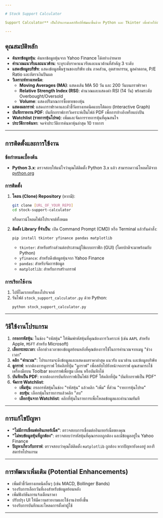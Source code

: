 ```yaml
---

# Stock Support Calculator

Support Calculator** เป็นโปรแกรมเดสก์ท็อปที่พัฒนาขึ้นด้วย Python และ Tkinter เพื่อช่วยให้นักลงทุนและนักเทรดวิเคราะห์ข้อมูลหุ้นได้อย่างรวดเร็ว โปรแกรมนี้จะดึงข้อมูลหุ้นจาก Yahoo Finance และคำนวณหาระดับราคาที่สำคัญ เช่น **แนวรับ แนวต้าน ค่าเฉลี่ยเคลื่อนที่ (Moving Averages - MA) ดัชนี RSI และปริมาณการซื้อขาย (Volume)** นอกจากนี้ยังสามารถแสดงผลข้อมูลในรูปแบบกราฟ และให้คุณบันทึกรายงานกราฟเป็นไฟล์ PDF ได้

---
```


## คุณสมบัติหลัก

* **ค้นหาข้อมูลหุ้น**: ค้นหาข้อมูลหุ้นจาก Yahoo Finance ได้อย่างง่ายดาย
* **คำนวณแนวรับและแนวต้าน**: ระบุระดับราคาแนวรับและแนวต้านที่สำคัญ 3 ระดับ
* **แสดงข้อมูลบริษัท**: แสดงข้อมูลพื้นฐานของบริษัท เช่น ภาคส่วน, อุตสาหกรรม, มูลค่าตลาด, P/E Ratio และอัตราเงินปันผล
* **วิเคราะห์ทางเทคนิค**:
    * **Moving Averages (MA)**: แสดงเส้น MA 50 วัน และ 200 วันบนกราฟราคา
    * **Relative Strength Index (RSI)**: คำนวณและแสดงค่า RSI (14 วัน) พร้อมระดับ Overbought/Oversold
    * **Volume**: แสดงปริมาณการซื้อขายของหุ้น
* **แสดงผลกราฟ**: แสดงกราฟราคาและตัวชี้วัดทางเทคนิคแบบโต้ตอบ (Interactive Graph)
* **บันทึกรายงาน PDF**: บันทึกกราฟการวิเคราะห์เป็นไฟล์ PDF เพื่อการอ้างอิงหรือแบ่งปัน
* **Watchlist (รายการหุ้นโปรด)**: เพิ่มและจัดการรายการหุ้นที่คุณสนใจ
* **ประวัติการค้นหา**: จดจำประวัติการค้นหาหุ้นล่าสุด 10 รายการ

---

## การติดตั้งและการใช้งาน

### ข้อกำหนดเบื้องต้น

* **Python 3.x**: ตรวจสอบให้แน่ใจว่าคุณได้ติดตั้ง Python 3.x แล้ว สามารถดาวน์โหลดได้จาก [python.org](https://www.python.org/)

### การติดตั้ง

1.  **โคลน (Clone) Repository** (หากมี):
    ```bash
    git clone [URL_OF_YOUR_REPO]
    cd stock-support-calculator
    ```
    หรือดาวน์โหลดไฟล์โปรเจกต์ทั้งหมด

2.  **ติดตั้ง Library ที่จำเป็น**:
    เปิด Command Prompt (CMD) หรือ Terminal แล้วรันคำสั่ง:
    ```bash
    pip install tkinter yfinance pandas matplotlib
    ```
    * `tkinter`: สำหรับสร้างส่วนต่อประสานผู้ใช้แบบกราฟิก (GUI) (โดยปกติจะมาพร้อมกับ Python)
    * `yfinance`: สำหรับดึงข้อมูลหุ้นจาก Yahoo Finance
    * `pandas`: สำหรับจัดการข้อมูล
    * `matplotlib`: สำหรับการสร้างกราฟ

### การเรียกใช้งาน

1.  ไปที่ไดเรกทอรีของโปรเจกต์
2.  รันไฟล์ `stock_support_calculator.py` ด้วย Python:
    ```bash
    python stock_support_calculator.py
    ```

---

## วิธีใช้งานโปรแกรม

1.  **กรอกรหัสหุ้น**: ในช่อง "รหัสหุ้น" ให้พิมพ์รหัสหุ้นที่คุณต้องการวิเคราะห์ (เช่น `AAPL` สำหรับ Apple, `MSFT` สำหรับ Microsoft)
2.  **เลือกระยะเวลา**: เลือกช่วงเวลาของข้อมูลย้อนหลังที่คุณต้องการใช้ในการคำนวณจากเมนู "ช่วงเวลา"
3.  **คลิก "คำนวณ"**: โปรแกรมจะดึงข้อมูลและแสดงผลราคาล่าสุด แนวรับ แนวต้าน และข้อมูลบริษัท
4.  **ดูกราฟ**: หากต้องการดูกราฟ ให้คลิกที่ปุ่ม "ดูกราฟ" เพื่อสลับไปยังหน้าจอกราฟ คุณสามารถใช้เครื่องมือบน Toolbar ของกราฟเพื่อซูม เลื่อน หรือบันทึกได้
5.  **บันทึกเป็น PDF**: หากต้องการบันทึกกราฟเป็นไฟล์ PDF ให้คลิกที่ปุ่ม "บันทึกกราฟเป็น PDF"
6.  **จัดการ Watchlist**:
    * **เพิ่มหุ้น**: กรอกรหัสหุ้นในช่อง "รหัสหุ้น" แล้วคลิก "เพิ่ม" ที่ส่วน "รายการหุ้นโปรด"
    * **ลบหุ้น**: เลือกหุ้นในรายการแล้วคลิก "ลบ"
    * **เลือกหุ้นจาก Watchlist**: คลิกที่หุ้นในรายการเพื่อโหลดข้อมูลและคำนวณทันที

---

## การแก้ไขปัญหา

* **"ไม่มีการเชื่อมต่ออินเทอร์เน็ต"**: ตรวจสอบการเชื่อมต่ออินเทอร์เน็ตของคุณ
* **"ไม่พบข้อมูลหุ้นที่ถูกต้อง"**: ตรวจสอบว่ารหัสหุ้นที่คุณกรอกถูกต้อง และมีข้อมูลอยู่ใน Yahoo Finance
* **ปัญหาเกี่ยวกับกราฟ**: ตรวจสอบว่าคุณได้ติดตั้ง `matplotlib` ถูกต้อง หากปัญหายังคงอยู่ ลองรีสตาร์ทโปรแกรม

---

## การพัฒนาเพิ่มเติม (Potential Enhancements)

* เพิ่มตัวชี้วัดทางเทคนิคอื่นๆ (เช่น MACD, Bollinger Bands)
* รองรับการเลือกวันที่เองสำหรับข้อมูลย้อนหลัง
* เพิ่มฟังก์ชันการแจ้งเตือนราคา
* ปรับปรุง UI ให้มีความสวยงามและใช้งานง่ายยิ่งขึ้น
* รองรับการบันทึกและโหลดการตั้งค่าผู้ใช้

---